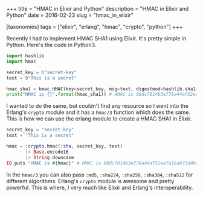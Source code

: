 +++
title = "HMAC in Elixir and Python"
description = "HMAC in Elixir and Python"
date = 2016-02-23
slug = "hmac_in_elixir"

[taxonomies]
tags = ["elixir", "erlang", "hmac", "crypto", "python"]
+++

Recently I had to implement HMAC SHA1 using Elixir. It's pretty simple in Python. Here's the code in Python3.

```python
import hashlib
import hmac

secret_key = b"secret-key"
text = b"This is a secret"

hmac_sha1 = hmac.HMAC(key=secret_key, msg=text, digestmod=hashlib.sha1).hexdigest()
print("HMAC is {}".format(hmac_sha1)) # HMAC is 08dc7014b3e778a44af52ea7a16a973a9b48f0dd
```

I wanted to do the same, but couldn't find any resource so I went into the Erlang's `crypto` module and it has a `hmac/3` function which does the same. This is how we can use the erlang module to create a HMAC SHA1 in Elixir.

```elixir
secret_key = "secret-key"
text = "This is a secret"

hmac = :crypto.hmac(:sha, secret_key, text)
       |> Base.encode16
       |> String.downcase
IO.puts "HMAC is #{hmac}" # HMAC is 08dc7014b3e778a44af52ea7a16a973a9b48f0dd
```

In the `hmac/3` you can also pass `:md5`, `:sha224`, `:sha256`, `:sha384`, `:sha512` for different algorithms. Erlang's `crypto` module is awesome and pretty powerful. This is where, I very much like Elixir and Erlang's interoperability.
